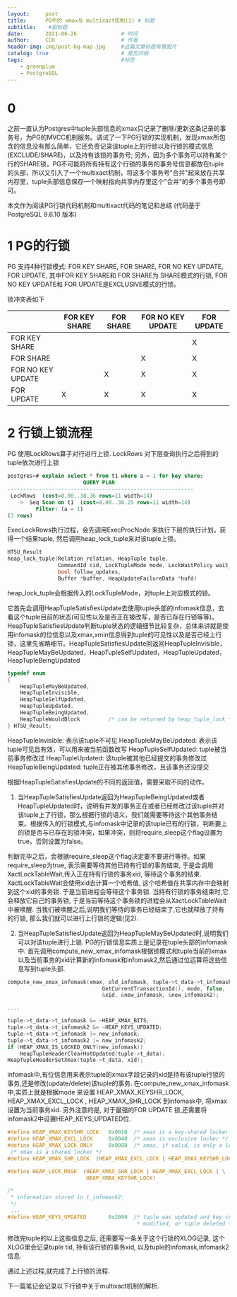 ```yaml
---
layout:     post   						
title:      PG中的 xmax与 multixact机制(1) # 标题 
subtitle:    #副标题
date:       2021-06-26 				# 时间
author:     CCH 					# 作者
header-img: img/post-bg-map.jpg 	#这篇文章标题背景图片
catalog: true 						# 是否归档
tags:								#标签
    - greenplum
    - PostgreSQL
---
```


# 0
之前一直认为Postgres中tuple头部信息的xmax只记录了删除/更新这条记录的事务号，为PG的MVCC机制服务。调试了一下PG行锁的实现机制，发现xmax所包含的信息没有那么简单，它还负责记录该tuple上的行锁以及行锁的模式信息(EXCLUDE/SHARE)，以及持有该锁的事务号; 另外，因为多个事务可以持有某个行的SHARE锁，PG不可能将所有持有这个行锁的事务的事务号信息都放在tuple的头部，所以又引入了一个multixact机制，将这多个事务号"合并"起来放在共享内存里，tuple头部信息保存一个映射指向共享内存里这个"合并"的多个事务号即可。

本文作为阅读PG行锁代码机制和multixact代码的笔记和总结 (代码基于 PostgreSQL 9.6.10 版本)

# 1 PG的行锁
PG 支持4种行锁模式: FOR KEY SHARE, FOR SHARE, FOR NO KEY UPDATE, FOR UPDATE, 其中FOR KEY SHARE和 FOR SHARE为 SHARE模式的行锁, FOR NO KEY UPDATE和 FOR UPDATE是EXCLUSIVE模式的行锁。

锁冲突表如下

||  FOR KEY SHARE   | FOR SHARE  |  FOR NO KEY UPDATE   | FOR UPDATE  |
|---|  ----  | ----  | ----   | ----  |
|FOR KEY SHARE |  |  |   | X |
|FOR SHARE|   |  | X  | X |
|FOR NO KEY UPDATE|   | X | X  | X |
|FOR UPDATE| X  | X | X  | X |


# 2 行锁上锁流程

PG 使用LockRows算子对行进行上锁. LockRows 对下层查询执行之后得到的tuple依次进行上锁

```SQL
postgres=# explain select * from t1 where a = 1 for key share;
                        QUERY PLAN
-----------------------------------------------------------
 LockRows  (cost=0.00..38.36 rows=11 width=14)
   ->  Seq Scan on t1  (cost=0.00..38.25 rows=11 width=14)
         Filter: (a = 1)
(3 rows)
```

ExecLockRows执行过程，会先调用ExecProcNode 来执行下层的执行计划，获得一个结果tuple, 然后调用heap_lock_tuple来对该tuple上锁。

```C
HTSU_Result
heap_lock_tuple(Relation relation, HeapTuple tuple,
				CommandId cid, LockTupleMode mode, LockWaitPolicy wait_policy,
				bool follow_updates,
				Buffer *buffer, HeapUpdateFailureData *hufd)
```

heap_lock_tuple会根据传入的LockTupleMode，对tuple上对应模式的锁。

它首先会调用HeapTupleSatisfiesUpdate去使用tuple头部的infomask信息，去看这个tuple目前的状态(可见性以及是否正在被改写，是否已存在行锁等等)。HeapTupleSatisfiesUpdate判断tuple状态的逻辑细节比较复杂，总体来讲就是使用infomask的位信息以及xmax,xmin信息得到tuple的可见性以及是否已经上行锁，这里先省略细节。HeapTupleSatisfiesUpdate回返回HeapTupleInvisible，HeapTupleMayBeUpdated，HeapTupleSelfUpdated，HeapTupleUpdated，HeapTupleBeingUpdated

```C
typedef enum
{
	HeapTupleMayBeUpdated,
	HeapTupleInvisible,
	HeapTupleSelfUpdated,
	HeapTupleUpdated,
	HeapTupleBeingUpdated,
	HeapTupleWouldBlock			/* can be returned by heap_tuple_lock */
} HTSU_Result;
```
HeapTupleInvisible: 表示该tuple不可见
HeapTupleMayBeUpdated: 表示该tuple可见且有效，可以用来被当前函数改写
HeapTupleSelfUpdated: tuple被当前事务修改过
HeapTupleUpdated: 该tuple被其他已经提交的事务修改过
HeapTupleBeingUpdated: tuple正在被其他事务修改，且该事务还没提交

根据HeapTupleSatisfiesUpdate的不同的返回值，需要采取不同的动作。
1. 当HeapTupleSatisfiesUpdate返回为HeapTupleBeingUpdated或者HeapTupleUpdated时，说明有并发的事务正在或者已经修改过该tuple并对该tuple上了行锁，那么根据行锁的语义，我们就需要等待这个其他事务结束。根据传入的行锁模式,与infomask中记录的该tuple已有的行锁，判断要上的锁是否与已存在的锁冲突，如果冲突，则将require_sleep这个flag设置为true，否则设置为false。
   
   
判断完毕之后，会根据require_sleep这个flag决定要不要进行等待。如果require_sleep为true, 表示需要等待其他已持有行锁的事务结束, 于是会调用XactLockTableWait,传入正在持有行锁的事务xid, 等待这个事务的结束. XactLockTableWait会使用xid去计算一个哈希值, 这个哈希值在共享内存中会映射到这个xid的事务锁. 于是当前进程会等待这个事务锁. 当持有行锁的事务结束时,它会释放它自己的事务锁, 于是当前等待这个事务锁的进程会从XactLockTableWait中被唤醒. 当我们被唤醒之后,说明我们等待的事务已经结束了,它也就释放了持有的行锁, 那么我们就可以进行上行锁的逻辑(见2).

2. 当HeapTupleSatisfiesUpdate返回为HeapTupleMayBeUpdated时,说明我们可以对该tuple进行上锁. PG的行锁信息实质上是记录在tuple头部的infomask中. 首先调用compute_new_xmax_infomask根据锁模式和tuple当前的xmax以及当前事务的xid计算新的infomask和infomask2,然后通过位运算将这些信息写到tuple头部.

```C
compute_new_xmax_infomask(xmax, old_infomask, tuple->t_data->t_infomask2,
							  GetCurrentTransactionId(), mode, false,
							  &xid, &new_infomask, &new_infomask2);

....

tuple->t_data->t_infomask &= ~HEAP_XMAX_BITS;
tuple->t_data->t_infomask2 &= ~HEAP_KEYS_UPDATED;
tuple->t_data->t_infomask |= new_infomask;
tuple->t_data->t_infomask2 |= new_infomask2;
if (HEAP_XMAX_IS_LOCKED_ONLY(new_infomask))
	HeapTupleHeaderClearHotUpdated(tuple->t_data);
HeapTupleHeaderSetXmax(tuple->t_data, xid);
```

infomask中,有位信息用来表示tuple的xmax字段记录的xid是持有该tuple行锁的事务,还是修改(update/delete)该tuple的事务. 在compute_new_xmax_infomask中,实质上就是根据mode
来设置 HEAP_XMAX_KEYSHR_LOCK, HEAP_XMAX_EXCL_LOCK , HEAP_XMAX_SHR_LOCK 到infomask中, 将xmax设置为当前事务xid. 另外注意的是, 对于最强的FOR UPDATE 锁,还需要将infomask2中设置HEAP_KEYS_UPDATED位.

```C
#define HEAP_XMAX_KEYSHR_LOCK	0x0010	/* xmax is a key-shared locker */
#define HEAP_XMAX_EXCL_LOCK		0x0040	/* xmax is exclusive locker */
#define HEAP_XMAX_LOCK_ONLY		0x0080	/* xmax, if valid, is only a locker */
 /* xmax is a shared locker */
#define HEAP_XMAX_SHR_LOCK	(HEAP_XMAX_EXCL_LOCK | HEAP_XMAX_KEYSHR_LOCK)

#define HEAP_LOCK_MASK	(HEAP_XMAX_SHR_LOCK | HEAP_XMAX_EXCL_LOCK | \
						 HEAP_XMAX_KEYSHR_LOCK)

/*
 * information stored in t_infomask2:
 */
 ...
#define HEAP_KEYS_UPDATED		0x2000	/* tuple was updated and key cols
										 * modified, or tuple deleted */
```

修改完tuple的以上这些信息之后, 还需要写一条关于这个行锁的XLOG记录, 这个XLOG里会记录tuple tid, 持有该行锁的事务xid, 以及tuple的infomask,infomask2信息.

通过上述过程,就完成了上行锁的流程.

下一篇笔记会记录以下行锁中关于multixact机制的解析.